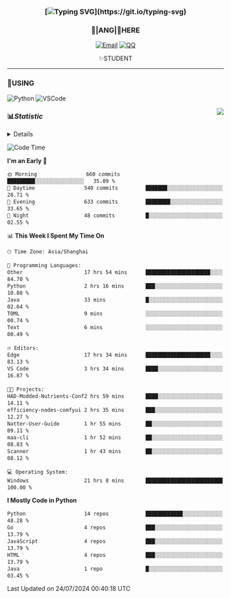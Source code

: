 <div align="center">


### [![Typing SVG](https://readme-typing-svg.herokuapp.com?size=25&duration=2500&color=8C43EA&vCenter=true&width=200&height=40&lines=%F0%9F%8C%B1ANGJustinl%F0%9F%8C%B1+!)](https://git.io/typing-svg)


### 🥛|**ANG**|🥛HERE



[![Email](https://img.shields.io/badge/Email-ANGJustin@163.com-6A5ACD?style=flat-square&logoColor=fff)](mailto:ANGJustinl@163.com)
[![QQ](https://img.shields.io/badge/QQ-77139032-98FB98?style=flat-square&logoColor=fff)](https://qm.qq.com/cgi-bin/qm/qr?k=mcs-cON_aPNfc3hO8-H7lWJHDX-5nKr7&noverify=0)




✨STUDENT 

</div>

---

### 🎨USING

![Python](https://img.shields.io/badge/-Python-blue?style=flat-square&logo=Python&logoColor=fff)
![VSCode](https://img.shields.io/badge/-VSCode-blue?style=flat-square&logo=visualstudiocode&logoColor=fff)


<a href="#">
  <img align="right" src="https://github-readme-stats.vercel.app/api?username=ANGJustinl&count_private=true&show_icons=true&hide_border=true&bg_color=15,f2f7fd,E0EAFC" />
</a>




### 📊*Statistic* 

<details>

<p align="center">
   <img src="github-metrics.svg" alt="typing-svg">
</p>

[![Github activity graph](https://github-readme-activity-graph.angforever.top/graph?username=ANGJustinl&theme=dracula)](https://github.com/ANGJustinl/ANGJustinl)
![image](https://github.com/ANGJustinl/ANGJustinl/assets/96008766/f6c957b8-b907-482a-8804-4c1f944d4b60)
</details>

<!--START_SECTION:waka-->
![Code Time](http://img.shields.io/badge/Code%20Time-223%20hrs%2019%20mins-blue)

**I'm an Early 🐤** 

```text
🌞 Morning                660 commits         █████████░░░░░░░░░░░░░░░░   35.09 % 
🌆 Daytime                540 commits         ███████░░░░░░░░░░░░░░░░░░   28.71 % 
🌃 Evening                633 commits         ████████░░░░░░░░░░░░░░░░░   33.65 % 
🌙 Night                  48 commits          █░░░░░░░░░░░░░░░░░░░░░░░░   02.55 % 
```


📊 **This Week I Spent My Time On** 

```text
🕑︎ Time Zone: Asia/Shanghai

💬 Programming Languages: 
Other                    17 hrs 54 mins      █████████████████████░░░░   84.70 % 
Python                   2 hrs 16 mins       ███░░░░░░░░░░░░░░░░░░░░░░   10.80 % 
Java                     33 mins             █░░░░░░░░░░░░░░░░░░░░░░░░   02.64 % 
TOML                     9 mins              ░░░░░░░░░░░░░░░░░░░░░░░░░   00.74 % 
Text                     6 mins              ░░░░░░░░░░░░░░░░░░░░░░░░░   00.49 % 

🔥 Editors: 
Edge                     17 hrs 34 mins      █████████████████████░░░░   83.13 % 
VS Code                  3 hrs 34 mins       ████░░░░░░░░░░░░░░░░░░░░░   16.87 % 

🐱‍💻 Projects: 
HAD-Modded-Nutrients-Conf2 hrs 59 mins       ████░░░░░░░░░░░░░░░░░░░░░   14.11 % 
efficiency-nodes-comfyui 2 hrs 35 mins       ███░░░░░░░░░░░░░░░░░░░░░░   12.27 % 
Natter-User-Guide        1 hr 55 mins        ██░░░░░░░░░░░░░░░░░░░░░░░   09.11 % 
maa-cli                  1 hr 52 mins        ██░░░░░░░░░░░░░░░░░░░░░░░   08.83 % 
Scanner                  1 hr 43 mins        ██░░░░░░░░░░░░░░░░░░░░░░░   08.12 % 

💻 Operating System: 
Windows                  21 hrs 8 mins       █████████████████████████   100.00 % 
```

**I Mostly Code in Python** 

```text
Python                   14 repos            ████████████░░░░░░░░░░░░░   48.28 % 
Go                       4 repos             ███░░░░░░░░░░░░░░░░░░░░░░   13.79 % 
JavaScript               4 repos             ███░░░░░░░░░░░░░░░░░░░░░░   13.79 % 
HTML                     4 repos             ███░░░░░░░░░░░░░░░░░░░░░░   13.79 % 
Java                     1 repo              █░░░░░░░░░░░░░░░░░░░░░░░░   03.45 % 
```




 Last Updated on 24/07/2024 00:40:18 UTC
<!--END_SECTION:waka-->
